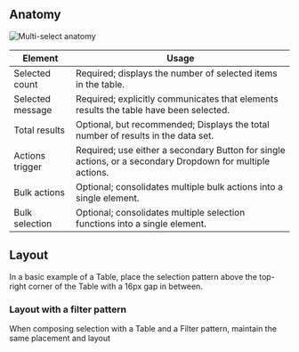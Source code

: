## Anatomy

![Multi-select anatomy](/assets/patterns/multi-selection/selection-anatomy.png)

| Element | Usage | 
|---------|-------|
| Selected count | Required; displays the number of selected items in the table. |
| Selected message | Required; explicitly communicates that elements results the table have been selected. |
| Total results  | Optional, but recommended; Displays the total number of results in the data set. |
| Actions trigger | Required; use either a secondary Button for single actions, or a secondary Dropdown for multiple actions. |
| Bulk actions | Optional; consolidates multiple bulk actions into a single element. |
| Bulk selection | Optional; consolidates multiple selection functions into a single element. |

## Layout

In a basic example of a Table, place the selection pattern above the top-right corner of the Table with a 16px gap in between.

<!-- Insert image of this here -->

### Layout with a filter pattern

When composing selection with a Table and a Filter pattern, maintain the same placement and layout

